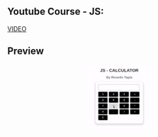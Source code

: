 ## Youtube Course - JS:
[VIDEO](https://youtu.be/N8Xt5rP_DUo)

## Preview
<div align="center">
  <img src="Video/Preview.gif" alt="Descripción opcional" style="width: 150px; height: 150px;">
</div>
